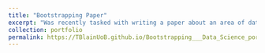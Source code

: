 ```yaml
---
title: "Bootstrapping Paper"
excerpt: "Was recently tasked with writing a paper about an area of data science I would like to further explore. I've learnt about bootstrapping as a statistical concept for years now, yet never been sure how to justify applying the technique.'>"
collection: portfolio
permalink: https://TBlainUoB.github.io/Bootstrapping___Data_Science_portfolio-7.pdf
---
```

